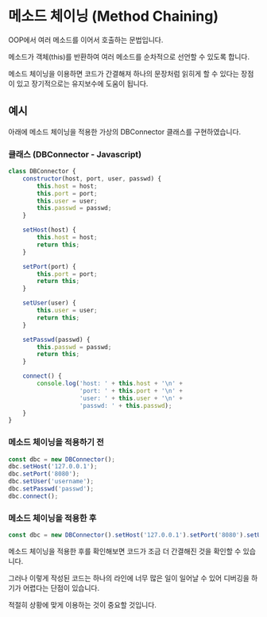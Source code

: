 # 메소드 체이닝 (Method Chaining)

OOP에서 여러 메소드를 이어서 호출하는 문법입니다.

메소드가 객체(this)를 반환하여 여러 메소드를 순차적으로 선언할 수 있도록 합니다.

메소드 체이닝을 이용하면 코드가 간결해져 하나의 문장처럼 읽히게 할 수 있다는 장점이 있고 장기적으로는 유지보수에 도움이 됩니다.

## 예시

아래에 메소드 체이닝을 적용한 가상의 DBConnector 클래스를 구현하였습니다.

### 클래스 (DBConnector - Javascript)

``` javascript
class DBConnector {
    constructor(host, port, user, passwd) {
        this.host = host;
        this.port = port;
        this.user = user;
        this.passwd = passwd;
    }

    setHost(host) {
        this.host = host;
        return this;
    }

    setPort(port) {
        this.port = port;
        return this;
    }

    setUser(user) {
        this.user = user;
        return this;
    }

    setPasswd(passwd) {
        this.passwd = passwd;
        return this;
    }

    connect() {
        console.log('host: ' + this.host + '\n' +
                    'port: ' + this.port + '\n' +
                    'user: ' + this.user + '\n' +
                    'passwd: ' + this.passwd);
    }
}
```

### 메소드 체이닝을 적용하기 전

``` javascript
const dbc = new DBConnector();
dbc.setHost('127.0.0.1');
dbc.setPort('8080');
dbc.setUser('username');
dbc.setPasswd('passwd');
dbc.connect();
```

### 메소드 체이닝을 적용한 후

``` javascript
const dbc = new DBConnector().setHost('127.0.0.1').setPort('8080').setUser('username').setPasswd('passwd').connect();
```

메소드 체이닝을 적용한 후를 확인해보면 코드가 조금 더 간결해진 것을 확인할 수 있습니다.

그러나 이렇게 작성된 코드는 하나의 라인에 너무 많은 일이 일어날 수 있어 디버깅을 하기가 어렵다는 단점이 있습니다.

적절히 상황에 맞게 이용하는 것이 중요할 것입니다.
